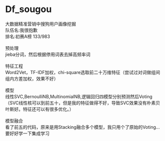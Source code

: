 # Df_sougou
大数据精准营销中搜狗用户画像挖掘<br>
队伍名:我很抱歉<br>
排名:初赛A榜 133/983<br>
<br>
预处理<br>
jieba分词，然后根据停用词表去掉高频率词<br>
<br>
特征工程<br>
Word2Vet，TF-IDF加权，chi-square选取前二十万维特征（尝试过对词做组间组内方差加权，效果不好）<br>
<br>
模型<br>
线性SVC,BernoulliNB,MultinomialNB,逻辑回归四模型分别预测然后Voting<br>
（SVC线性核可以到前五十，但是我的特征做得不好，导致SVC效果没有朴素贝叶斯好。特征还可以有很多优化。）<br>
<br>
模型融合<br>
看了前五的代码，原来是用Stacking融合多个模型，我只用个了原始的Voting...<br>
要好好学一下集成学习
